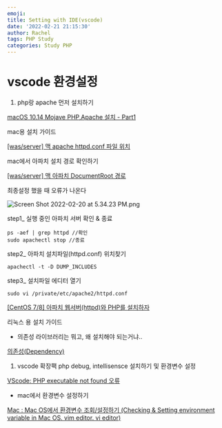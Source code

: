 ```yaml
---
emoji:
title: Setting with IDE(vscode)
date: '2022-02-21 21:15:30'
author: Rachel
tags: PHP Study
categories: Study PHP
---
```


# vscode 환경설정

1.  php랑 apache 먼저 설치하기

[macOS 10.14 Mojave PHP,Apache 설치 - Part1](https://tech.10000lab.xyz/php/php-apache-part1.html)

mac용 설치 가이드

[[was/server] 맥 apache httpd.conf 파일 위치](https://solbel.tistory.com/1467)

mac에서 아파치 설치 경로 확인하기

[[was/server] 맥 아파치 DocumentRoot 경로](https://solbel.tistory.com/1463?category=829515)

최종설정 했을 때 오류가 나온다

![Screen Shot 2022-02-20 at 5.34.23 PM.png](vscode%20%E1%84%92%E1%85%AA%E1%86%AB%20d1a20/Screen_Shot_2022-02-20_at_5.34.23_PM.png)

step1\_ 실행 중인 아파치 서버 확인 & 종료

```basic
ps -aef | grep httpd //확인
sudo apachectl stop //종료
```

step2\_ 아파치 설치파일(httpd.conf) 위치찾기

```basic
apachectl -t -D DUMP_INCLUDES
```

step3\_ 설치파일 에디터 열기

```basic
sudo vi /private/etc/apache2/httpd.conf
```

[[CentOS 7/8] 아파치 웹서버(httpd)와 PHP를 설치하자](https://engineeringcode.tistory.com/94)

리눅스 용 설치 가이드

- 의존성 라이브러리는 뭐고, 왜 설치해야 되는거냐..

[의존성(Dependency)](https://medium.com/leebongho/%EC%9D%98%EC%A1%B4%EC%84%B1-dependency-6f7ad5e93739)

1. vscode 확장팩 php debug, intellisensce 설치하기 및 환경변수 설정

[VScode: PHP executable not found 오류](https://promin.tistory.com/6)

- mac에서 환경변수 설정하기

[Mac : Mac OS에서 환경변수 조회/설정하기 (Checking & Setting environment variable in Mac OS. vim editor. vi editor)](https://cosmosproject.tistory.com/269)
